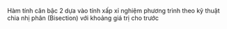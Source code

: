 Hàm tính căn bậc 2 dựa vào tính xấp xỉ nghiệm phương trình theo kỹ thuật chia nhị phân (Bisection) với khoảng giá trị cho trước
